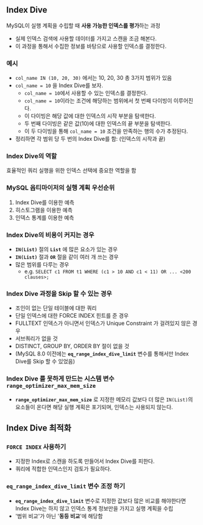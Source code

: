 ## Index Dive

MySQL이 실행 계획을 수립할 때 **사용 가능한 인덱스를 평가**하는 과정
- 실제 인덱스 검색에 사용할 데이터를 가지고 스캔을 조금 해본다.
- 이 과정을 통해서 수집한 정보를 바탕으로 사용할 인덱스를 결정한다.

### 예시
- `col_name IN (10, 20, 30)` 에서는 10, 20, 30 총 3가지 범위가 있음
- `col_name = 10` 을 Index Dive를 보자.
	- `col_name = 10`에서 사용할 수 있는 인덱스를 결정한다.
	- `col_name = 10`이라는 조건에 해당하는 범위에서 첫 번째 다이빙이 이루어진다.
	- 이 다이빙은 해당 값에 대한 인덱스의 시작 부분을 탐색한다.
	- 두 번째 다이빙은 같은 값(10)에 대한 인덱스의 끝 부분을 탐색한다.
	- 이 두 다이빙을 통해 `col_name = 10` 조건을 만족하는 행의 수가 추정된다.
- 정리하면 각 범위 당 두 번의 Index Dive를 함: (인덱스의 시작과 끝)

### Index Dive의 역할
효율적인 쿼리 실행을 위한 인덱스 선택에 중요한 역할을 함

### MySQL 옵티마이저의 실행 계획 우선순위
1. Index Dive를 이용한 예측
2. 히스토그램을 이용한 예측
3. 인덱스 통계를 이용한 예측

### Index Dive의 비용이 커지는 경우
- **`IN(List)`** 절의 **`List`** 에 많은 요소가 있는 경우
- **`IN(List)`** 절과 **`OR`** 절을 같이 여러 개 쓰는 경우
- 많은 범위를 다루는 경우
	- e.g. `SELECT c1 FROM t1 WHERE (c1 > 10 AND c1 < 11) OR ... <200 clauses>;`

### Index Dive 과정을 Skip 할 수 있는 경우
- 조인이 없는 단일 테이블에 대한 쿼리
- 단일 인덱스에 대한 FORCE INDEX 힌트를 준 경우
- FULLTEXT 인덱스가 아니면서 인덱스가 Unique Constraint 가 걸려있지 않은 경우
- 서브쿼리가 없을 것
- DISTINCT, GROUP BY, ORDER BY 절이 없을 것
- (MySQL 8.0 이전에는 **`eq_range_index_dive_limit`** 변수를 통해서만 Index Dive를 Skip 할 수 있었음)

### Index Dive 를 못하게 만드는 시스템 변수 **`range_optimizer_max_mem_size`**
- **`range_optimizer_max_mem_size`** 로 지정한 메모리 값보다 더 많은 `IN(List)`의 요소들이 온다면 해당 실행 계획은 포기되며, 인덱스는 사용되지 않는다.

## Index Dive 최적화

### **`FORCE INDEX`** 사용하기
- 지정한 Index로 스캔을 하도록 만들어서 Index Dive를 피한다.
- 쿼리에 적합한 인덱스인지 검토가 필요하다.

### **`eq_range_index_dive_limit`** 변수 조정 하기
- **`eq_range_index_dive_limit`** 변수로 지정한 값보다 많은 비교를 해야한다면 Index Dive는 하지 않고 인덱스 통계 정보만을 가지고 실행 계획을 수립
- '범위 비교'가 아닌 '**동등 비교**'에 해당함